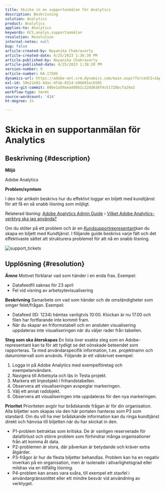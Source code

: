 ```yaml
---
title: Skicka in en supportanmälan för Analytics
description: Beskrivning
solution: Analytics
product: Analytics
applies-to: Analytics
keywords: KCS,analys,supportanmälan
resolution: Resolution
internal-notes: null
bug: false
article-created-by: Nayanika Chakravarty
article-created-date: 4/25/2023 1:36:39 PM
article-published-by: Nayanika Chakravarty
article-published-date: 4/25/2023 1:38:20 PM
version-number: 9
article-number: KA-17505
dynamics-url: https://adobe-ent.crm.dynamics.com/main.aspx?forceUCI=1&pagetype=entityrecord&etn=knowledgearticle&id=f8213a2e-6ee3-ed11-a7c7-6045bd006793
exl-id: 10e21e02-4dac-4fab-8314-e9b601ecb565
source-git-commit: 80be1a59aeadd9b1c22dd038f4c51728bcfa29a3
workflow-type: tm+mt
source-wordcount: '414'
ht-degree: 1%

---
```


# Skicka in en supportanmälan för Analytics

## Beskrivning {#description}


<b>Miljö</b>

Adobe Analytics

<b>Problem/symtom</b>

I den här artikeln beskrivs hur du effektivt loggar en biljett med kundtjänst för att få en så snabb lösning som möjligt.

Relaterad läsning: [Adobe Analytics Admin Guide](https://experienceleague.adobe.com/docs/analytics/admin/home.html) › [Vilket Adobe Analytics-verktyg ska jag använda?](https://experienceleague.adobe.com/docs/analytics/analyze/admin-overview/which-analytics-tool.html)

Om du stöter på ett problem och är en [Kundsupportrepresentant](https://helpx.adobe.com/experience-cloud/supported-users.html)kan du skapa en biljett med Kundtjänst. I följande guide beskrivs varje fält och det effektivaste sättet att strukturera problemet för att nå en snabb lösning.

![support_tickets](https://helpx.adobe.com/content/dam/help/en/analytics/kb/submitting-an-analytics-support-ticket/jcr:content/main-pars/image/support_ticket.png "support_tickets")


## Upplösning {#resolution}

<b>Ämne</b>
Motivet förklarar vad som händer i en enda fras. Exempel:

- Datafeedfil saknas för 23 april
- Fel vid visning av arbetsytevisualisering

<b>Beskrivning</b>
Samarbete om vad som händer och de omständigheter som omger felet/frågan. Exempel:

- Datafeed (ID: 1234) hämtas vanligtvis 10:00. Klockan är nu 17.00 och filen har fortfarande inte kommit fram.
- När du skapar en friformstabell och en ansluten visualisering uppdateras inte visualiseringen när du väljer rader från tabellen.

<b>Steg som ska återskapas</b>
En lista över exakta steg som en Adobe-representant kan ta för att tydligt se det oönskade beteendet som rapporteras. Ta med användarspecifik information, t.ex. projektnamn och datumintervall som används. Följande är ett välskrivet exempel:

1. Logga in på Adobe Analytics med exempelföretag och exempelanvändare.
2. Navigera till Arbetsyta och läs in Testa projekt.
3. Markera ett linjeobjekt i frihandstabellen.
4. Observera att visualiseringen avspeglar markeringen.
5. Välj ett annat radobjekt.
6. Observera att visualiseringen inte uppdateras för den nya markeringen.

<b>Prioritet</b>
Prioriteten avgör hur brådskande frågan är för din organisation. Alla biljetter som skapas via den här portalen hanteras som P3 som standard. Om du vill ha mer brådskande information kan du ringa kundtjänst direkt och hänvisa till biljetten när du har skickat in den.

- P1-problem betraktas som kritiska. De är vanligen reserverade för dataförlust och större problem som förhindrar många organisationer från att komma åt data.
- P2-problemen är stora, där påverkan är betydande och kräver extra åtgärder.
- P3-frågor är hur de flesta biljetter behandlas. Problem kan ha en negativ inverkan på en organisation, men är isolerade i allvarlighetsgrad eller mildras via en tillfällig lösning.
- P4-problem kan anses vara svåra, till exempel ett stavfel i användargränssnittet eller ett mindre besvär vid användning av verktyget.
